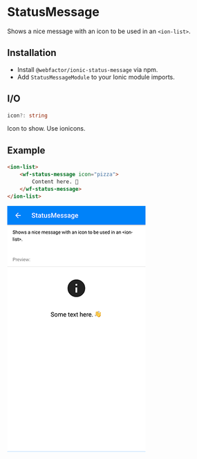# StatusMessage

Shows a nice message with an icon to be used in an `<ion-list>`.

## Installation
- Install `@webfactor/ionic-status-message` via npm.
- Add `StatusMessageModule` to your Ionic module imports.

## I/O
```typescript
icon?: string
```
Icon to show. Use ionicons.

## Example

```html
<ion-list>
    <wf-status-message icon="pizza">
        Content here. 👋
    </wf-status-message>
</ion-list>
```

![StatusMessage](https://github.com/webfactor/ionic-lib/blob/master/screenshots/status-message.png)